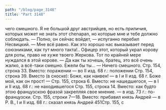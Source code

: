 ```yaml
---
path: "/blog/page_3148"
title: "Part 3148"
---
```


чего смешного. Я не большой друг австрийцев, но есть приличия, которых может не знать этот chenapan, но которые мне и тебе должно соблюдать.
— Полно, он сейчас войдет, — испуганно перебил Несвицкий.
— Мне всё равно. Как это хорошо нас выказывает перед союзниками, как тут много такта!.. Офицер этот, который украл корову для роты, право не хуже твоего Жеркова. Тот по крайней мере нуждался в этой корове.
— Да как ты хочешь, братец, это всё очень жалко, а всё-таки смешно. Ежели бы ты...
— Ничего смешного.
Стр. 154, строка 33.
Вместо: поражении — во II изд. 68 г.: положении
Стр. 154, строка 39.
Вместо (в сноске): Боже, как наивен! — в I и II изд. 68 г. Боже мой, как он прост! —
Стр. 155, строка 6.
Вместо: не нашедшегося, — в I и II изд. 68 г.: не находившегося
Стр. 155, строка 14.
Вместо: как будто этою французскою фразой закрепляя свое мнение. — в изд. 73 г.: по-французски.
Стр. 155, строки 7—18.
Вместо: прибавил князь Андрей — в Р. В., I и II изд. 68 г.: сказал князь Андрей
451Стр. 155, с

